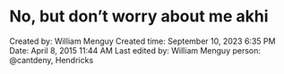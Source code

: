 # No, but don’t worry about me akhi

Created by: William Menguy
Created time: September 10, 2023 6:35 PM
Date: April 8, 2015 11:44 AM
Last edited by: William Menguy
person: @cantdeny, Hendricks